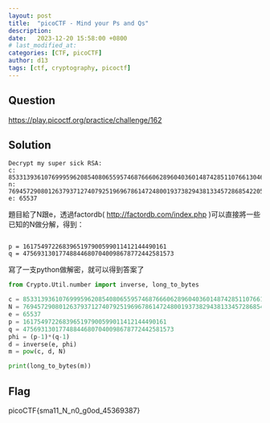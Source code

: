 ```yaml
---
layout: post
title:  "picoCTF - Mind your Ps and Qs"
description: 
date:   2023-12-20 15:58:00 +0800
# last_modified_at:
categories: [CTF, picoCTF]
author: d13
tags: [ctf, cryptography, picoctf]
---
```


## Question

https://play.picoctf.org/practice/challenge/162

## Solution

```
Decrypt my super sick RSA:
c: 8533139361076999596208540806559574687666062896040360148742851107661304651861689
n: 769457290801263793712740792519696786147248001937382943813345728685422050738403253
e: 65537
```

題目給了N跟e，透過factordb( http://factordb.com/index.php )可以直接將一些已知的N做分解，得到：
```

p = 1617549722683965197900599011412144490161
q = 475693130177488446807040098678772442581573
```

寫了一支python做解密，就可以得到答案了

```python
from Crypto.Util.number import inverse, long_to_bytes

c = 8533139361076999596208540806559574687666062896040360148742851107661304651861689
N = 769457290801263793712740792519696786147248001937382943813345728685422050738403253
e = 65537
p = 1617549722683965197900599011412144490161
q = 475693130177488446807040098678772442581573
phi = (p-1)*(q-1)
d = inverse(e, phi)
m = pow(c, d, N)

print(long_to_bytes(m))
```

## Flag

picoCTF{sma11_N_n0_g0od_45369387}
